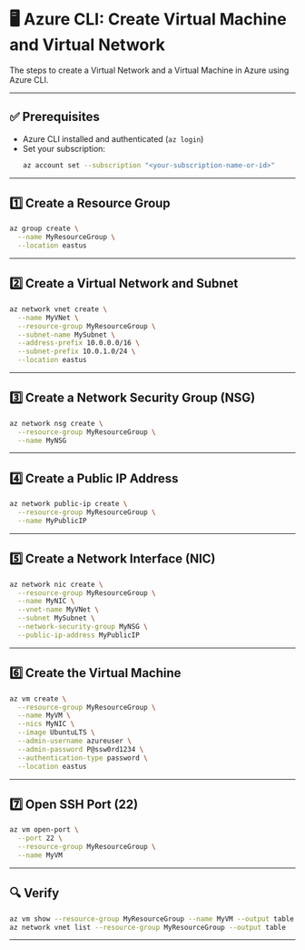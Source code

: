 
# 🖥️ Azure CLI: Create Virtual Machine and Virtual Network

The steps to create a Virtual Network and a Virtual Machine in Azure using Azure CLI.

---

## ✅ Prerequisites

- Azure CLI installed and authenticated (`az login`)
- Set your subscription:
  ```bash
  az account set --subscription "<your-subscription-name-or-id>"
  ```

---

## 1️⃣ Create a Resource Group

```bash
az group create \
  --name MyResourceGroup \
  --location eastus
```

---

## 2️⃣ Create a Virtual Network and Subnet

```bash
az network vnet create \
  --name MyVNet \
  --resource-group MyResourceGroup \
  --subnet-name MySubnet \
  --address-prefix 10.0.0.0/16 \
  --subnet-prefix 10.0.1.0/24 \
  --location eastus
```

---

## 3️⃣ Create a Network Security Group (NSG)

```bash
az network nsg create \
  --resource-group MyResourceGroup \
  --name MyNSG
```

---

## 4️⃣ Create a Public IP Address

```bash
az network public-ip create \
  --resource-group MyResourceGroup \
  --name MyPublicIP
```

---

## 5️⃣ Create a Network Interface (NIC)

```bash
az network nic create \
  --resource-group MyResourceGroup \
  --name MyNIC \
  --vnet-name MyVNet \
  --subnet MySubnet \
  --network-security-group MyNSG \
  --public-ip-address MyPublicIP
```

---

## 6️⃣ Create the Virtual Machine

```bash
az vm create \
  --resource-group MyResourceGroup \
  --name MyVM \
  --nics MyNIC \
  --image UbuntuLTS \
  --admin-username azureuser \
  --admin-password P@ssw0rd1234 \
  --authentication-type password \
  --location eastus
```

---

## 7️⃣ Open SSH Port (22)

```bash
az vm open-port \
  --port 22 \
  --resource-group MyResourceGroup \
  --name MyVM
```

---

## 🔍 Verify

```bash
az vm show --resource-group MyResourceGroup --name MyVM --output table
az network vnet list --resource-group MyResourceGroup --output table
```

---
